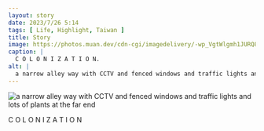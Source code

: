 ```yaml
---
layout: story
date: 2023/7/26 5:14
tags: [ Life, Highlight, Taiwan ]
title: Story
image: https://photos.muan.dev/cdn-cgi/imagedelivery/-wp_VgtWlgmh1JURQ8t1mg/b6c5ad83-d623-4ce8-8eb1-9aaf4f9a7200/public
caption: |
  C O L O N I Z A T I O N.
alt: |
  a narrow alley way with CCTV and fenced windows and traffic lights and lots of plants at the far end
---
```


![a narrow alley way with CCTV and fenced windows and traffic lights and lots of plants at the far end](https://photos.muan.dev/cdn-cgi/imagedelivery/-wp_VgtWlgmh1JURQ8t1mg/b6c5ad83-d623-4ce8-8eb1-9aaf4f9a7200/public)

C O L O N I Z A T I O N
